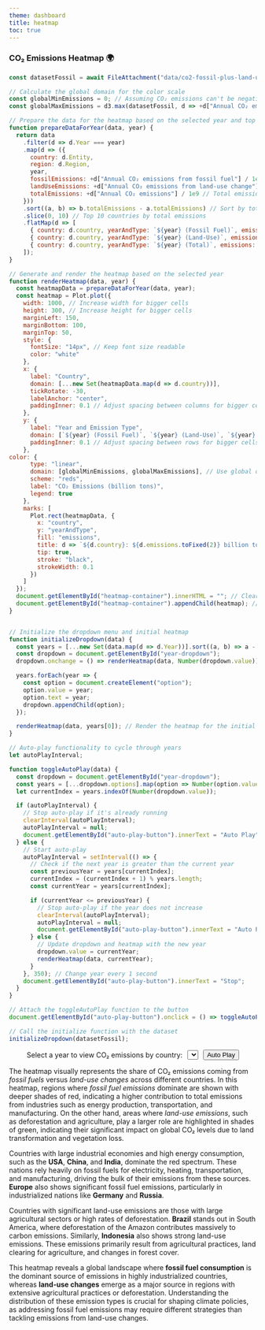 ```yaml
---
theme: dashboard
title: heatmap
toc: true
---
```



### CO₂ Emissions Heatmap 🌍


```js
const datasetFossil = await FileAttachment("data/co2-fossil-plus-land-use.csv").csv({ typed: true });

// Calculate the global domain for the color scale
const globalMinEmissions = 0; // Assuming CO₂ emissions can't be negative
const globalMaxEmissions = d3.max(datasetFossil, d => +d["Annual CO₂ emissions"]) / 1e9; // Convert to billion tons

// Prepare the data for the heatmap based on the selected year and top countries
function prepareDataForYear(data, year) {
  return data
    .filter(d => d.Year === year)
    .map(d => ({
      country: d.Entity,
      region: d.Region,
      year,
      fossilEmissions: +d["Annual CO₂ emissions from fossil fuel"] / 1e9,       // Normalizing to million tons
      landUseEmissions: +d["Annual CO₂ emissions from land-use change"] / 1e9, // Normalizing to million tons
      totalEmissions: +d["Annual CO₂ emissions"] / 1e9 // Total emissions
    }))
    .sort((a, b) => b.totalEmissions - a.totalEmissions) // Sort by total emissions
    .slice(0, 10) // Top 10 countries by total emissions
    .flatMap(d => [
      { country: d.country, yearAndType: `${year} (Fossil Fuel)`, emissions: d.fossilEmissions },
      { country: d.country, yearAndType: `${year} (Land-Use)`, emissions: d.landUseEmissions },
      { country: d.country, yearAndType: `${year} (Total)`, emissions: d.totalEmissions } // Add total emissions
    ]);
}

// Generate and render the heatmap based on the selected year
function renderHeatmap(data, year) {
  const heatmapData = prepareDataForYear(data, year);
  const heatmap = Plot.plot({
    width: 1000, // Increase width for bigger cells
    height: 300, // Increase height for bigger cells
    marginLeft: 150,
    marginBottom: 100,
    marginTop: 50,
    style: {
      fontSize: "14px", // Keep font size readable
      color: "white"
    },
    x: {
      label: "Country",
      domain: [...new Set(heatmapData.map(d => d.country))],
      tickRotate: -30,
      labelAnchor: "center",
      paddingInner: 0.1 // Adjust spacing between columns for bigger cells
    },
    y: {
      label: "Year and Emission Type",
      domain: [`${year} (Fossil Fuel)`, `${year} (Land-Use)`, `${year} (Total)`],
      paddingInner: 0.1 // Adjust spacing between rows for bigger cells
    },
color: {
      type: "linear",
      domain: [globalMinEmissions, globalMaxEmissions], // Use global domain for fixed legend
      scheme: "reds",
      label: "CO₂ Emissions (billion tons)",
      legend: true
    },
    marks: [
      Plot.rect(heatmapData, { 
        x: "country", 
        y: "yearAndType", 
        fill: "emissions", 
        title: d => `${d.country}: ${d.emissions.toFixed(2)} billion tons`,
        tip: true,
        stroke: "black",
        strokeWidth: 0.1
      })
    ]
  });
  document.getElementById("heatmap-container").innerHTML = ""; // Clear previous plot
  document.getElementById("heatmap-container").appendChild(heatmap); // Append new plot
}


// Initialize the dropdown menu and initial heatmap
function initializeDropdown(data) {
  const years = [...new Set(data.map(d => d.Year))].sort((a, b) => a - b);
  const dropdown = document.getElementById("year-dropdown");
  dropdown.onchange = () => renderHeatmap(data, Number(dropdown.value));

  years.forEach(year => {
    const option = document.createElement("option");
    option.value = year;
    option.text = year;
    dropdown.appendChild(option);
  });

  renderHeatmap(data, years[0]); // Render the heatmap for the initial year
}

// Auto-play functionality to cycle through years
let autoPlayInterval;

function toggleAutoPlay(data) {
  const dropdown = document.getElementById("year-dropdown");
  const years = [...dropdown.options].map(option => Number(option.value));
  let currentIndex = years.indexOf(Number(dropdown.value));

  if (autoPlayInterval) {
    // Stop auto-play if it's already running
    clearInterval(autoPlayInterval);
    autoPlayInterval = null;
    document.getElementById("auto-play-button").innerText = "Auto Play";
  } else {
    // Start auto-play
    autoPlayInterval = setInterval(() => {
      // Check if the next year is greater than the current year
      const previousYear = years[currentIndex];
      currentIndex = (currentIndex + 1) % years.length;
      const currentYear = years[currentIndex];

      if (currentYear <= previousYear) {
        // Stop auto-play if the year does not increase
        clearInterval(autoPlayInterval);
        autoPlayInterval = null;
        document.getElementById("auto-play-button").innerText = "Auto Play";
      } else {
        // Update dropdown and heatmap with the new year
        dropdown.value = currentYear;
        renderHeatmap(data, currentYear);
      }
    }, 350); // Change year every 1 second
    document.getElementById("auto-play-button").innerText = "Stop";
  }
}

// Attach the toggleAutoPlay function to the button
document.getElementById("auto-play-button").onclick = () => toggleAutoPlay(datasetFossil);

// Call the initialize function with the dataset
initializeDropdown(datasetFossil);
```

<div class="grid grid-cols-1"> 
  <div class="card">
    <div id="dropdown-container" style="display: flex; justify-content: center; align-items: center; gap: 10px; margin-bottom: 10px;">
      <span>Select a year to view CO₂ emissions by country:</span> 
      <select id="year-dropdown"></select> <!-- Dropdown for years -->
      <button id="auto-play-button">Auto Play</button> <!-- Auto Play button -->
    </div>
    <div id="heatmap-container"></div>
  </div> 
</div>

<p>

The heatmap visually represents the share of CO₂ emissions coming from *fossil fuels* versus *land-use changes* across different countries. In this heatmap, regions where *fossil fuel emissions* dominate are shown with deeper shades of red, indicating a higher contribution to total emissions from industries such as energy production, transportation, and manufacturing. On the other hand, areas where *land-use emissions*, such as deforestation and agriculture, play a larger role are highlighted in shades of green, indicating their significant impact on global CO₂ levels due to land transformation and vegetation loss.

Countries with large industrial economies and high energy consumption, such as the **USA**, **China**, and **India**, dominate the red spectrum. These nations rely heavily on fossil fuels for electricity, heating, transportation, and manufacturing, driving the bulk of their emissions from these sources. **Europe** also shows significant fossil fuel emissions, particularly in industrialized nations like **Germany** and **Russia**.
  
Countries with significant land-use emissions are those with large agricultural sectors or high rates of deforestation. **Brazil** stands out in South America, where deforestation of the Amazon contributes massively to carbon emissions. Similarly, **Indonesia** also shows strong land-use emissions. These emissions primarily result from agricultural practices, land clearing for agriculture, and changes in forest cover.

This heatmap reveals a global landscape where **fossil fuel consumption** is the dominant source of emissions in highly industrialized countries, whereas **land-use changes** emerge as a major source in regions with extensive agricultural practices or deforestation. Understanding the distribution of these emission types is crucial for shaping climate policies, as addressing fossil fuel emissions may require different strategies than tackling emissions from land-use changes.
</p>


